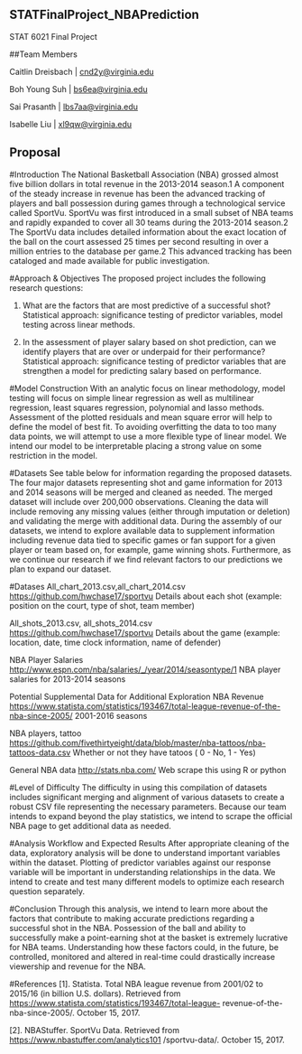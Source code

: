## STATFinalProject_NBAPrediction
STAT 6021 Final Project 


##Team Members

Caitlin Dreisbach | cnd2y@virginia.edu

Boh Young Suh | bs6ea@virginia.edu

Sai Prasanth | lbs7aa@virginia.edu

Isabelle Liu | xl9qw@virginia.edu

## Proposal

#Introduction
	The National Basketball Association (NBA) grossed almost five billion dollars in total revenue in the 2013-2014 season.1 A component of the steady increase in revenue has been the advanced tracking of players and ball possession during games through a technological service called SportVu. SportVu was first introduced in a small subset of NBA teams and rapidly expanded to cover all 30 teams during the 2013-2014 season.2  The SportVu data includes detailed information about the exact location of the ball on the court assessed 25 times per second resulting in over a million entries to the database per game.2 This advanced tracking has been cataloged and made available for public investigation. 

#Approach & Objectives
The proposed project includes the following research questions:
1. What are the factors that are most predictive of a successful shot? Statistical approach: significance testing of predictor variables, model testing across linear methods. 

2. In the assessment of player salary based on shot prediction, can we identify players that are over or underpaid for their performance? Statistical approach: significance testing of predictor variables that are strengthen a model for predicting salary based on performance.

#Model Construction
With an analytic focus on linear methodology, model testing will focus on simple linear regression as well as multilinear regression, least squares regression, polynomial and lasso methods. Assessment of the plotted residuals and mean square error will help to define the model of best fit. To avoiding overfitting the data to too many data points, we will attempt to use a more flexible type of linear model. We intend our model to be interpretable placing a strong value on some restriction in the model. 

#Datasets
	See table below for information regarding the proposed datasets. The four major datasets representing shot and game information for 2013 and 2014 seasons will be merged and cleaned as needed. The merged dataset will include over 200,000 observations. Cleaning the data will include removing any missing values (either through imputation or deletion) and validating the merge with additional data. During the assembly of our datasets, we intend to explore available data to supplement information including revenue data tied to specific games or fan support for a given player or team based on, for example, game winning shots. Furthermore, as we continue our research if we find relevant factors to our predictions we plan to expand our dataset.

#Datases
All_chart_2013.csv,all_chart_2014.csv
https://github.com/hwchase17/sportvu
Details about each shot (example: position on the court, type of shot, team member)

All_shots_2013.csv, all_shots_2014.csv
https://github.com/hwchase17/sportvu
Details about the game (example: location, date, time clock information, name of defender)

NBA Player Salaries
http://www.espn.com/nba/salaries/_/year/2014/seasontype/1
NBA player salaries for 2013-2014 seasons

Potential Supplemental Data for Additional Exploration
NBA Revenue
https://www.statista.com/statistics/193467/total-league-revenue-of-the-nba-since-2005/
2001-2016 seasons

NBA players, tattoo
https://github.com/fivethirtyeight/data/blob/master/nba-tattoos/nba-tattoos-data.csv
Whether or not they have tatoos ( 0 - No, 1 - Yes)

General NBA data
http://stats.nba.com/
Web scrape this using R or python

#Level of Difficulty
The difficulty in using this compilation of datasets includes significant merging and alignment of various datasets to create a robust CSV file representing the necessary parameters. Because our team intends to expand beyond the play statistics, we intend to scrape the official NBA page to get additional data as needed.

#Analysis Workflow and Expected Results
After appropriate cleaning of the data, exploratory analysis will be done to understand important variables within the dataset. Plotting of predictor variables against our response variable will be important in understanding relationships in the data. We intend to create and test many different models to optimize each research question separately. 

#Conclusion
Through this analysis, we intend to learn more about the factors that contribute to making accurate predictions regarding a successful shot in the NBA. Possession of the ball and ability to successfully make a point-earning shot at the basket is extremely lucrative for NBA teams. Understanding how these factors could, in the future, be controlled, monitored and altered in real-time could drastically increase viewership and revenue for the NBA. 

#References
[1]. Statista. Total NBA league revenue from 2001/02 to 2015/16 (in billion U.S. dollars). Retrieved from https://www.statista.com/statistics/193467/total-league- revenue-of-the-nba-since-2005/. October 15, 2017.

[2]. NBAStuffer. SportVu Data. Retrieved from https://www.nbastuffer.com/analytics101 /sportvu-data/. October 15, 2017. 
